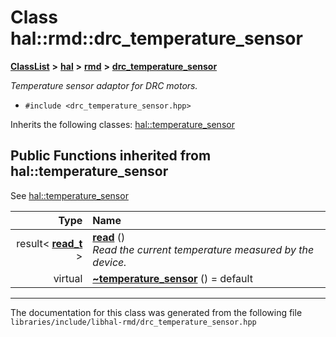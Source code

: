 

# Class hal::rmd::drc\_temperature\_sensor



[**ClassList**](annotated.md) **>** [**hal**](namespacehal.md) **>** [**rmd**](namespacehal_1_1rmd.md) **>** [**drc\_temperature\_sensor**](classhal_1_1rmd_1_1drc__temperature__sensor.md)



_Temperature sensor adaptor for DRC motors._ 

* `#include <drc_temperature_sensor.hpp>`



Inherits the following classes: [hal::temperature\_sensor](classhal_1_1temperature__sensor.md)
























































## Public Functions inherited from hal::temperature_sensor

See [hal::temperature\_sensor](classhal_1_1temperature__sensor.md)

| Type | Name |
| ---: | :--- |
|  result&lt; [**read\_t**](structhal_1_1temperature__sensor_1_1read__t.md) &gt; | [**read**](#function-read) () <br>_Read the current temperature measured by the device._  |
| virtual  | [**~temperature\_sensor**](#function-temperature_sensor) () = default<br> |























































------------------------------
The documentation for this class was generated from the following file `libraries/include/libhal-rmd/drc_temperature_sensor.hpp`

